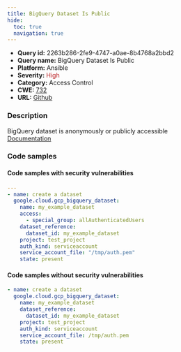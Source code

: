 ```yaml
---
title: BigQuery Dataset Is Public
hide:
  toc: true
  navigation: true
---
```


<style>
  .highlight .hll {
    background-color: #ff171742;
  }
  .md-content {
    max-width: 1100px;
    margin: 0 auto;
  }
</style>

-   **Query id:** 2263b286-2fe9-4747-a0ae-8b4768a2bbd2
-   **Query name:** BigQuery Dataset Is Public
-   **Platform:** Ansible
-   **Severity:** <span style="color:#bb2124">High</span>
-   **Category:** Access Control
-   **CWE:** <a href="https://cwe.mitre.org/data/definitions/732.html" onclick="newWindowOpenerSafe(event, 'https://cwe.mitre.org/data/definitions/732.html')">732</a>
-   **URL:** [Github](https://github.com/Checkmarx/kics/tree/master/assets/queries/ansible/gcp/bigquery_dataset_is_public)

### Description
BigQuery dataset is anonymously or publicly accessible<br>
[Documentation](https://docs.ansible.com/ansible/latest/collections/google/cloud/gcp_bigquery_dataset_module.html#parameter-access/special_group)

### Code samples
#### Code samples with security vulnerabilities
```yaml title="Positive test num. 1 - yaml file" hl_lines="5"
---
- name: create a dataset
  google.cloud.gcp_bigquery_dataset:
    name: my_example_dataset
    access:
      - special_group: allAuthenticatedUsers
    dataset_reference:
      dataset_id: my_example_dataset
    project: test_project
    auth_kind: serviceaccount
    service_account_file: "/tmp/auth.pem"
    state: present

```


#### Code samples without security vulnerabilities
```yaml title="Negative test num. 1 - yaml file"
- name: create a dataset
  google.cloud.gcp_bigquery_dataset:
    name: my_example_dataset
    dataset_reference:
      dataset_id: my_example_dataset
    project: test_project
    auth_kind: serviceaccount
    service_account_file: /tmp/auth.pem
    state: present

```
